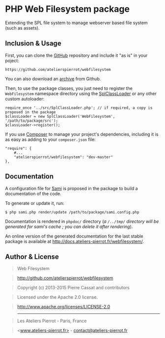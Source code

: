 PHP Web Filesystem package
===========================

Extending the SPL file system to manage webserver based file system (such as assets).

## Inclusion & Usage

First, you can clone the [GitHub](https://github.com/atelierspierrot/webfilesystem) repository
and include it "as is" in your poject:

    https://github.com/atelierspierrot/webfilesystem

You can also download an [archive](https://github.com/atelierspierrot/webfilesystem/downloads)
from Github.

Then, to use the package classes, you just need to register the `WebFilesystem` namespace directory
using the [SplClassLoader](https://gist.github.com/jwage/221634) or any other custom autoloader:

    require_once '../src/SplClassLoader.php'; // if required, a copy is proposed in the package
    $classLoader = new SplClassLoader('WebFilesystem', '/path/to/package/src');
    $classLoader->register();

If you use [Composer](http://getcomposer.org/) to manage your project's dependencies, including it
is as easy as adding to your `composer.json` file:

    "require": {
        #...
        "atelierspierrot/webfilesystem": "dev-master"
    },


## Documentation

A configuration file for [Sami](https://github.com/fabpot/Sami) is proposed in the package to
build a documentation of the code.

To generate or update it, run:

    $ php sami.php render/update /path/to/package/sami.config.php

Documentation is rendered in `phpdoc/` directory (*a `/../tmp/` directory will be generated for
sami's cache ; you can delete it after rendering*).

An online version of the generated documentation for the last stable package is available
at <http://docs.ateliers-pierrot.fr/webfilesystem/>.


## Author & License

>    Web Filesystem

>    http://github.com/atelierspierrot/webfilesystem

>    Copyright (c) 2013-2015 Pierre Cassat and contributors

>    Licensed under the Apache 2.0 license.

>    http://www.apache.org/licenses/LICENSE-2.0

>    ----

>    Les Ateliers Pierrot - Paris, France

>    <www.ateliers-pierrot.fr> - <contact@ateliers-pierrot.fr>
